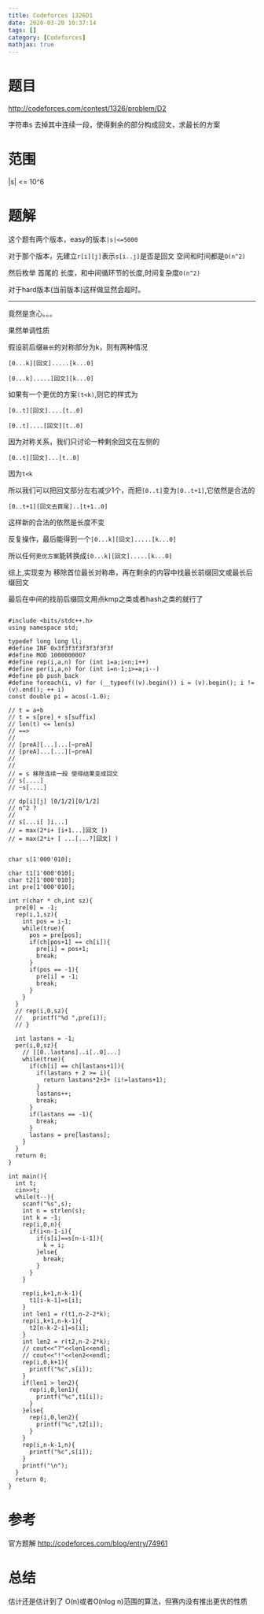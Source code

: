 ```yaml
---
title: Codeforces 1326D1
date: 2020-03-20 10:37:14
tags: []
category: [Codeforces]
mathjax: true
---
```


# 题目

http://codeforces.com/contest/1326/problem/D2

字符串s 去掉其中连续一段，使得剩余的部分构成回文，求最长的方案

# 范围

|s| <= 10^6

# 题解

这个题有两个版本，easy的版本`|s|<=5000`

对于那个版本，先建立`r[i][j]`表示`s[i..j]`是否是回文 空间和时间都是`O(n^2)`

然后枚举 首尾的 长度，和中间循环节的长度,时间复杂度`O(n^2)`

对于hard版本(当前版本)这样做显然会超时。

-----

竟然是贪心。。。

果然单调性质

假设前后缀`最长`的对称部分为k，则有两种情况

`[0...k][回文].....[k...0]`

`[0...k].....[回文][k...0]`

如果有一个更优的方案`(t<k)`,则它的样式为

`[0..t][回文]....[t..0]`

`[0..t]....[回文][t..0]`

因为对称关系，我们只讨论一种剩余回文在左侧的

`[0..t][回文]...[t..0]`

因为`t<k`

所以我们可以把回文部分左右减少1个，而把`[0..t]`变为`[0..t+1]`,它依然是合法的

`[0..t+1][回文去首尾]..[t+1..0]`

这样新的合法的依然是长度不变

反复操作，最后能得到一个`[0...k][回文].....[k...0]`

所以任何`更优方案`能转换成`[0...k][回文].....[k...0]`

综上,实现变为 移除首位最长对称串，再在剩余的内容中找最长前缀回文或最长后缀回文

最后在中间的找前后缀回文用点kmp之类或者hash之类的就行了

```cplusplus

#include <bits/stdc++.h>
using namespace std;

typedef long long ll;
#define INF 0x3f3f3f3f3f3f3f3f
#define MOD 1000000007
#define rep(i,a,n) for (int i=a;i<n;i++)
#define per(i,a,n) for (int i=n-1;i>=a;i--)
#define pb push_back
#define foreach(i, v) for (__typeof((v).begin()) i = (v).begin(); i != (v).end(); ++ i)
const double pi = acos(-1.0);

// t = a+b
// t = s[pre] + s[suffix]
// len(t) <= len(s)
// ==>
//
// [preA][...]...[~preA]
// [preA]...[...][~preA]
//
//
// = s 移除连续一段 使得结果变成回文
// s[....]
// ~s[....]

// dp[i][j] [0/1/2][0/1/2]
// n^2 ?
//
// s[...i[ ]i...]
// = max(2*i+ [i+1...]回文 ])
// = max(2*i+ [ ...[...?]回文] )


char s[1'000'010];

char t1[1'000'010];
char t2[1'000'010];
int pre[1'000'010];

int r(char * ch,int sz){
  pre[0] = -1;
  rep(i,1,sz){
    int pos = i-1;
    while(true){
      pos = pre[pos];
      if(ch[pos+1] == ch[i]){
        pre[i] = pos+1;
        break;
      }
      if(pos == -1){
        pre[i] = -1;
        break;
      }
    }
  }
  // rep(i,0,sz){
  //   printf("%d ",pre[i]);
  // }

  int lastans = -1;
  per(i,0,sz){
    // [[0..lastans]..i[..0]...]
    while(true){
      if(ch[i] == ch[lastans+1]){
        if(lastans + 2 >= i){
          return lastans*2+3+ (i!=lastans+1);
        }
        lastans++;
        break;
      }
      if(lastans == -1){
        break;
      }
      lastans = pre[lastans];
    }
  }
  return 0;
}

int main(){
  int t;
  cin>>t;
  while(t--){
    scanf("%s",s);
    int n = strlen(s);
    int k = -1;
    rep(i,0,n){
      if(i<n-1-i){
        if(s[i]==s[n-i-1]){
          k = i;
        }else{
          break;
        }
      }
    }

    rep(i,k+1,n-k-1){
      t1[i-k-1]=s[i];
    }
    int len1 = r(t1,n-2-2*k);
    rep(i,k+1,n-k-1){
      t2[n-k-2-i]=s[i];
    }
    int len2 = r(t2,n-2-2*k);
    // cout<<"?"<<len1<<endl;
    // cout<<"!"<<len2<<endl;
    rep(i,0,k+1){
      printf("%c",s[i]);
    }
    if(len1 > len2){
      rep(i,0,len1){
        printf("%c",t1[i]);
      }
    }else{
      rep(i,0,len2){
        printf("%c",t2[i]);
      }
    }
    rep(i,n-k-1,n){
      printf("%c",s[i]);
    }
    printf("\n");
  }
  return 0;
}
```

# 参考

官方题解 http://codeforces.com/blog/entry/74961

# 总结

估计还是估计到了 O(n)或者O(nlog n)范围的算法，但赛内没有推出更优的性质

